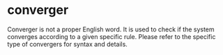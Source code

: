 # converger

Converger is not a proper English word. It is used to check if the system converges according to a given specific rule.
Please refer to the specific type of convergers for syntax and details.
